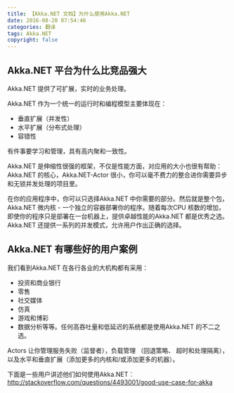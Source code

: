 ```yaml
---
title: 【Akka.NET 文档】为什么使用Akka.NET
date: 2016-08-20 07:54:46
categories: 翻译
tags: Akka.NET
copyright: false
---
```

<!--more-->
## Akka.NET 平台为什么比竞品强大
Akka.NET 提供了可扩展，实时的业务处理。   

Akka.NET 作为一个统一的运行时和编程模型主要体现在：
* 垂直扩展（并发性）
* 水平扩展（分布式处理）
* 容错性

有件事要学习和管理，具有高内聚和一致性。

Akka.NET 是伸缩性很强的框架，不仅是性能方面，对应用的大小也很有帮助：Akka.NET 的核心，Akka.NET-Actor 很小，你可以毫不费力的整合进你需要异步和无锁并发处理的项目里。

在你的应用程序中，你可以只选择Akka.NET 中你需要的部分。然后就是整个包，Akka.NET 微内核 - 一个独立的容器部署你的程序。随着每次CPU 核数的增加，即使你的程序只是部署在一台机器上，提供卓越性能的Akka.NET 都是优秀之选。Akka.NET 还提供一系列的并发模式，允许用户作出正确的选择。

## Akka.NET 有哪些好的用户案例

我们看到Akka.NET 在各行各业的大机构都有采用：
* 投资和商业银行
* 零售
* 社交媒体
* 仿真
* 游戏和博彩
* 数据分析等等。任何高吞吐量和低延迟的系统都是使用Akka.NET 的不二之选。

Actors 让你管理服务失败（监督者），负载管理 （回退策略、 超时和处理隔离），以及水平和垂直扩展（添加更多的内核和/或添加更多的机器）。

下面是一些用户讲述他们如何使用Akka.NET︰   
<http://stackoverflow.com/questions/4493001/good-use-case-for-akka>
